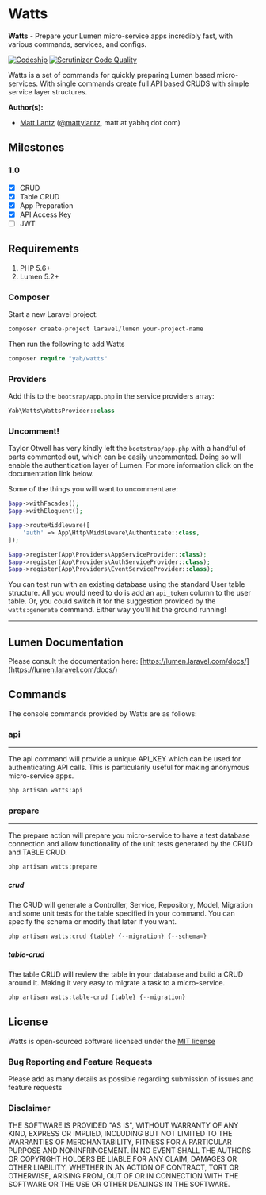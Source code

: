 # Watts

**Watts** - Prepare your Lumen micro-service apps incredibly fast, with various commands, services, and configs.

[![Codeship](https://img.shields.io/codeship/7c9ec4f0-f8e9-0133-9b39-4e010acc8333.svg)](https://github.com/YABhq/Watts)
[![Scrutinizer Code Quality](https://scrutinizer-ci.com/g/YABhq/Watts/badges/quality-score.png?b=develop)](https://scrutinizer-ci.com/g/YABhq/Watts/?branch=develop)

Watts is a set of commands for quickly preparing Lumen based micro-services. With single commands create full API based CRUDS with simple service layer structures.

**Author(s):**
* [Matt Lantz](https://github.com/mlantz) ([@mattylantz](http://twitter.com/mattylantz), matt at yabhq dot com)

## Milestones

### 1.0
- [x] CRUD
- [x] Table CRUD
- [x] App Preparation
- [x] API Access Key
- [ ] JWT

## Requirements

1. PHP 5.6+
3. Lumen 5.2+

### Composer
Start a new Laravel project:
```php
composer create-project laravel/lumen your-project-name
```

Then run the following to add Watts
```php
composer require "yab/watts"
```

### Providers
Add this to the `bootsrap/app.php` in the service providers array:
```php
Yab\Watts\WattsProvider::class
```

### Uncomment!
Taylor Otwell has very kindly left the `bootstrap/app.php` with a handful of parts commented out, which can be easily uncommented. Doing so will enable the authentication layer of Lumen. For more information click on the documentation link below.

Some of the things you will want to uncomment are:
```php
$app->withFacades();
$app->withEloquent();

$app->routeMiddleware([
    'auth' => App\Http\Middleware\Authenticate::class,
]);

$app->register(App\Providers\AppServiceProvider::class);
$app->register(App\Providers\AuthServiceProvider::class);
$app->register(App\Providers\EventServiceProvider::class);
```

You can test run with an existing database using the standard User table structure. All you would need to do is add an `api_token` column to the user table. Or, you could switch it for the suggestion provided by the `watts:generate` command. Either way you'll hit the ground running!

----

## Lumen Documentation
Please consult the documentation here: [https://lumen.laravel.com/docs/](https://lumen.laravel.com/docs/)

## Commands
The console commands provided by Watts are as follows:

### api
----
The api command will provide a unique API_KEY which can be used for authenticating API calls. This is particularily useful for making anonymous micro-service apps.

```php
php artisan watts:api
```

### prepare
----
The prepare action will prepare you micro-service to have a test database connection and allow functionality of the unit tests generated by the CRUD and TABLE CRUD.

```php
php artisan watts:prepare
```

##### crud
The CRUD will generate a Controller, Service, Repository, Model, Migration and some unit tests for the table specified in your command. You can specify the schema or modify that later if you want.

```php
php artisan watts:crud {table} {--migration} {--schema=}
```

##### table-crud
The table CRUD will review the table in your database and build a CRUD around it. Making it very easy to migrate a task to a micro-service.

```php
php artisan watts:table-crud {table} {--migration}
```

## License
Watts is open-sourced software licensed under the [MIT license](http://opensource.org/licenses/MIT)

### Bug Reporting and Feature Requests
Please add as many details as possible regarding submission of issues and feature requests

### Disclaimer
THE SOFTWARE IS PROVIDED "AS IS", WITHOUT WARRANTY OF ANY KIND, EXPRESS OR IMPLIED, INCLUDING BUT NOT LIMITED TO THE WARRANTIES OF MERCHANTABILITY, FITNESS FOR A PARTICULAR PURPOSE AND NONINFRINGEMENT. IN NO EVENT SHALL THE AUTHORS OR COPYRIGHT HOLDERS BE LIABLE FOR ANY CLAIM, DAMAGES OR OTHER LIABILITY, WHETHER IN AN ACTION OF CONTRACT, TORT OR OTHERWISE, ARISING FROM, OUT OF OR IN CONNECTION WITH THE SOFTWARE OR THE USE OR OTHER DEALINGS IN THE SOFTWARE.
